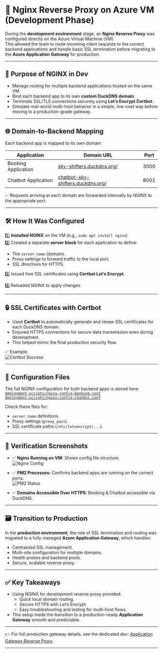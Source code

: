 # 🔄 Nginx Reverse Proxy on Azure VM (Development Phase)

During the **development environment** stage, an **Nginx Reverse Proxy** was configured directly on the Azure Virtual Machine (VM).  
This allowed the team to route incoming client requests to the correct backend applications and handle basic SSL termination before migrating to the **Azure Application Gateway** for production.

---

## 📌 **Purpose of NGINX in Dev**

- Manage routing for multiple backend applications hosted on the same VM.
- Bind each backend app to its own **custom DuckDNS domain**.
- Terminate SSL/TLS connections securely using **Let’s Encrypt Certbot**.
- Simulate real-world multi-host behavior in a simple, low-cost way before moving to a production-grade gateway.

---

## 🌐 **Domain-to-Backend Mapping**

Each backend app is mapped to its own domain:

| Application         | Domain URL                                   | Port  |
|---------------------|----------------------------------------------|-------|
| Booking Application | [sky-shifters.duckdns.org/](https://sky-shifters.duckdns.org/) | 3000  |
| Chatbot Application | [chatbot-sky-shifters.duckdns.org/](https://chatbot-sky-shifters.duckdns.org/) | 8001  |

✅ Requests arriving at each domain are forwarded internally by NGINX to the appropriate port.

---

## 🛠️ **How It Was Configured**

1️⃣ **Installed NGINX** on the VM (e.g., `sudo apt install nginx`).  
2️⃣ Created a separate **server block** for each application to define:
   - The `server_name` (domain).
   - Proxy settings to forward traffic to the local port.
   - SSL directives for HTTPS.

3️⃣ Issued free SSL certificates using **Certbot Let’s Encrypt**.

4️⃣ Reloaded NGINX to apply changes.

---

## 🔒 **SSL Certificates with Certbot**

- Used **Certbot** to automatically generate and renew SSL certificates for each DuckDNS domain.
- Ensured HTTPS connections for secure data transmission even during development.
- This helped mimic the final production security flow.

✅ Example:  
![Certbot Success](../screenshots/certbot-success.png)

---

## 📂 **Configuration Files**

The full NGINX configuration for both backend apps is stored here:  
[`deployment-scripts/nginx-config-booking.conf`](../deployment-scripts/nginx-config-booking.conf)  
[`deployment-scripts/nginx-config-chatbot.conf`](../deployment-scripts/nginx-config-chatbot.conf)

Check these files for:
- `server_name` definitions.
- Proxy settings (`proxy_pass`).
- SSL certificate paths (`/etc/letsencrypt/...`).

---

## 📸 **Verification Screenshots**

- ✅ **Nginx Running on VM:** Shows config file structure.  
  ![Nginx Config](../screenshots/nginx-config.png)

- ✅ **PM2 Processes:** Confirms backend apps are running on the correct ports.  
  ![PM2 Status](../screenshots/pm2-status.png)

- ✅ **Domains Accessible Over HTTPS:** Booking & Chatbot accessible via DuckDNS.

---

## 🗃️ **Transition to Production**

In the **production environment**, the role of SSL termination and routing was migrated to a fully managed **Azure Application Gateway**, which handles:
- Centralized SSL management.
- Multi-site configuration for multiple domains.
- Health probes and backend pools.
- Secure, scalable reverse proxy.

---

## ✅ **Key Takeaways**

- Using NGINX for development reverse proxy provided:
  - Quick local domain routing.
  - Secure HTTPS with Let’s Encrypt.
  - Easy troubleshooting and testing for multi-host flows.
- This setup made the transition to a production-ready **Application Gateway** smooth and predictable.

---

👉 For full production gateway details, see the dedicated doc: [Application Gateway Reverse Proxy](./Application-Gateway.md).

---
